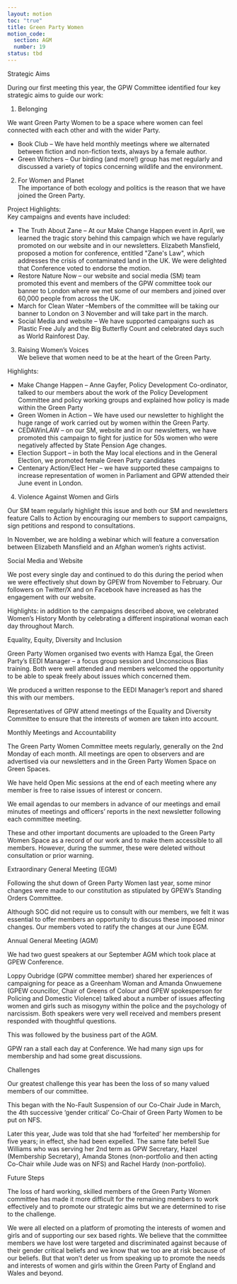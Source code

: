 ```yaml
---
layout: motion
toc: "true"
title: Green Party Women
motion_code:
  section: AGM
  number: 19
status: tbd
---
```

Strategic Aims

During our first meeting this year, the GPW Committee identified four key strategic aims to guide our work:

1. Belonging

We want Green Party Women to be a space where women can feel connected with each other and with the wider Party.

* Book Club – We have held monthly meetings where we alternated between fiction and non-fiction texts, always by a female author.
* Green Witchers – Our birding (and more!) group has met regularly and discussed a variety of topics concerning wildlife and the environment.



2. For Women and Planet\
   The importance of both ecology and politics is the reason that we have joined the Green Party.

Project Highlights:\
Key campaigns and events have included:

* The Truth About Zane – At our Make Change Happen event in April, we learned the tragic story behind this campaign which we have regularly promoted on our website and in our newsletters. Elizabeth Mansfield, proposed a motion for conference, entitled "Zane's Law", which addresses the crisis of contaminated land in the UK. We were delighted that Conference voted to endorse the motion.
* Restore Nature Now – our website and social media (SM) team promoted this event and members of the GPW committee took our banner to London where we met some of our members and joined over 60,000 people from across the UK.
* March for Clean Water –Members of the committee will be taking our banner to London on 3 November and will take part in the march.
* Social Media and website – We have supported campaigns such as Plastic Free July and the Big Butterfly Count and celebrated days such as World Rainforest Day.

3. Raising Women’s Voices\
   We believe that women need to be at the heart of the Green Party.



Highlights:

* Make Change Happen – Anne Gayfer, Policy Development Co-ordinator, talked to our members about the work of the Policy Development Committee and policy working groups and explained how policy is made within the Green Party
* Green Women in Action – We have used our newsletter to highlight the huge range of work carried out by women within the Green Party.
* CEDAWinLAW – on our SM, website and in our newsletters, we have promoted this campaign to fight for justice for 50s women who were negatively affected by State Pension Age changes.
* Election Support – in both the May local elections and in the General Election, we promoted female Green Party candidates
* Centenary Action/Elect Her – we have supported these campaigns to increase representation of women in Parliament and GPW attended their June event in London.





4. Violence Against Women and Girls

Our SM team regularly highlight this issue and both our SM and newsletters feature Calls to Action by encouraging our members to support campaigns, sign petitions and respond to consultations.



In November, we are holding a webinar which will feature a conversation between Elizabeth Mansfield and an Afghan women’s rights activist.





Social Media and Website

We post every single day and continued to do this during the period when we were effectively shut down by GPEW from November to February. Our followers on Twitter/X and on Facebook have increased as has the engagement with our website.

Highlights: in addition to the campaigns described above, we celebrated Women’s History Month by celebrating a different inspirational woman each day throughout March.





Equality, Equity, Diversity and Inclusion

Green Party Women organised two events with Hamza Egal, the Green Party’s EEDI Manager – a focus group session and Unconscious Bias training. Both were well attended and members welcomed the opportunity to be able to speak freely about issues which concerned them.

We produced a written response to the EEDI Manager’s report and shared this with our members.

Representatives of GPW attend meetings of the Equality and Diversity Committee to ensure that the interests of women are taken into account.





Monthly Meetings and Accountability

The Green Party Women Committee meets regularly, generally on the 2nd Monday of each month. All meetings are open to observers and are advertised via our newsletters and in the Green Party Women Space on Green Spaces.



We have held Open Mic sessions at the end of each meeting where any member is free to raise issues of interest or concern.



We email agendas to our members in advance of our meetings and email minutes of meetings and officers’ reports in the next newsletter following each committee meeting.



These and other important documents are uploaded to the Green Party Women Space as a record of our work and to make them accessible to all members. However, during the summer, these were deleted without consultation or prior warning.





Extraordinary General Meeting (EGM)

Following the shut down of Green Party Women last year, some minor changes were made to our constitution as stipulated by GPEW’s Standing Orders Committee.

Although SOC did not require us to consult with our members, we felt it was essential to offer members an opportunity to discuss these imposed minor changes. Our members voted to ratify the changes at our June EGM.



Annual General Meeting (AGM)

We had two guest speakers at our September AGM which took place at GPEW Conference.



Loppy Oubridge (GPW committee member) shared her experiences of campaigning for peace as a Greenham Woman and Amanda Onwuemene (GPEW councillor, Chair of Greens of Colour and GPEW spokesperson for Policing and Domestic Violence) talked about a number of issues affecting women and girls such as misogyny within the police and the psychology of narcissism. Both speakers were very well received and members present responded with thoughtful questions.



This was followed by the business part of the AGM.



GPW ran a stall each day at Conference. We had many sign ups for membership and had some great discussions.





Challenges

Our greatest challenge this year has been the loss of so many valued members of our committee.

This began with the No-Fault Suspension of our Co-Chair Jude in March, the 4th successive ‘gender critical’ Co-Chair of Green Party Women to be put on NFS.



Later this year, Jude was told that she had ‘forfeited’ her membership for five years; in effect, she had been expelled. The same fate befell Sue Williams who was serving her 2nd term as GPW Secretary, Hazel (Membership Secretary), Amanda Stones (non-portfolio and then acting Co-Chair while Jude was on NFS) and Rachel Hardy (non-portfolio).





Future Steps

The loss of hard working, skilled members of the Green Party Women committee has made it more difficult for the remaining members to work effectively and to promote our strategic aims but we are determined to rise to the challenge.



We were all elected on a platform of promoting the interests of women and girls and of supporting our sex based rights. We believe that the committee members we have lost were targeted and discriminated against because of their gender critical beliefs and we know that we too are at risk because of our beliefs. But that won’t deter us from speaking up to promote the needs and interests of women and girls within the Green Party of England and Wales and beyond.